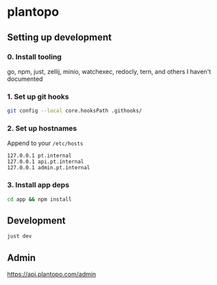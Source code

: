 # plantopo

## Setting up development

### 0. Install tooling

go, npm, just, zellij, minio, watchexec, redocly, tern, and others I haven't documented

### 1. Set up git hooks

 ```bash
 git config --local core.hooksPath .githooks/
 ```

### 2. Set up hostnames

Append to your `/etc/hosts`

 ```
 127.0.0.1 pt.internal
 127.0.0.1 api.pt.internal
 127.0.0.1 admin.pt.internal
 ```

### 3. Install app deps

```bash
cd app && npm install
```

## Development

```bash
just dev
```

## Admin

https://api.plantopo.com/admin
